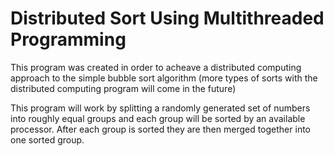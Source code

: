 # Distributed Sort Using Multithreaded Programming

This program was created in order to acheave a distributed computing approach to the simple bubble sort algorithm
(more types of sorts with the distributed computing program will come in the future)

This program will work by splitting a randomly generated set of numbers into roughly equal groups and each group
will be sorted by an available processor. After each group is sorted they are then merged together into one sorted
group.
